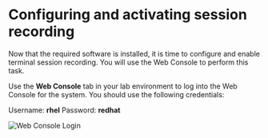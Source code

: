 # Configuring and activating session recording

Now that the required software is installed, it is time to configure and
enable terminal session recording.  You will use the Web Console to perform
this task.

Use the __Web Console__ tab in your lab environment to log into the Web
Console for the system.  You should use the following credentials:

Username: __rhel__
Password: __redhat__

![Web Console Login](/smcbrien/scenarios/session-recording-tlog/assets/Web-console-login.png)
